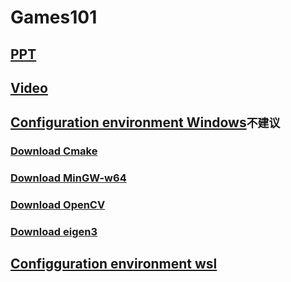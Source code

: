 # Games101
## [PPT](https://sites.cs.ucsb.edu/~lingqi/teaching/games101.html)

## [Video](https://www.bilibili.com/video/av90798049/?vd_source=0aa03fce2e9ffecd1b9a1280aa928ef2)
  
## [Configuration environment Windows](https://www.bilibili.com/video/BV1Mo4y197g4/?spm_id_from=333.337.search-card.all.click&vd_source=0aa03fce2e9ffecd1b9a1280aa928ef2)`不建议` 

###   [Download Cmake](https://github.com/Kitware/CMake/releases/download/v3.27.1/cmake-3.27.1-windows-x86_64.msi)
    
###   [Download MinGW-w64](https://sourceforge.net/projects/mingw-w64/files/Toolchains%20targetting%20Win64/Personal%20Builds/mingw-builds/8.1.0/threads-posix/seh/x86_64-8.1.0-release-posix-seh-rt_v6-rev0.7z)

###   [Download OpenCV](https://github.com/opencv/opencv/releases/download/4.8.0/opencv-4.8.0-windows.exe)

###   [Download eigen3](https://eigen.tuxfamily.org/index.php?title=Main_Page)

## [Configguration environment wsl](https://blog.csdn.net/weixin_51017692/article/details/129741523)